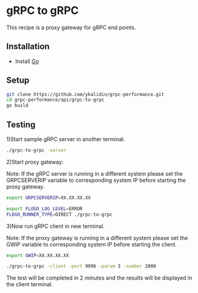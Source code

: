 # gRPC to gRPC
This recipe is a proxy gateway for gRPC end points.

## Installation
* Install [Go](https://golang.org/)

## Setup
```bash
git clone https://github.com/ykalidin/grpc-performance.git
cd grpc-performance/api/grpc-to-grpc
go build
```

## Testing
1)Start sample gRPC server in another terminal.
```bash
./grpc-to-grpc -server
```

2)Start proxy gateway:

Note: If the gRPC server is running in a different system please set the GRPCSERVERIP variable to corresponding system IP before starting the proxy gateway.
```bash
export GRPCSERVERIP=XX.XX.XX.XX
```

```bash
export FLOGO_LOG_LEVEL=ERROR
FLOGO_RUNNER_TYPE=DIRECT ./grpc-to-grpc
```

3)Now run gRPC client in new terminal.

Note: If the proxy gateway is running in a different system please set the GWIP variable to corresponding system IP before starting the client.

```bash
export GWIP=XX.XX.XX.XX
```

```bash
./grpc-to-grpc -client -port 9096 -param 3 -number 2000
``` 

The test will be completed in 2 minutes and the results will be displayed in the client terminal.
